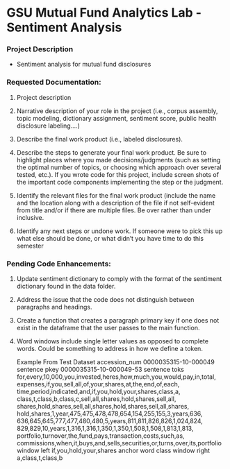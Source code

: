 # GSU Mutual Fund Analytics Lab - Sentiment Analysis

### Project Description
- Sentiment analysis for mutual fund disclosures


### Requested Documentation:
1. Project description

2. Narrative description of your role in the project (i.e., corpus assembly, topic modeling, dictionary assignment, sentiment score, public health disclosure labeling….)

3. Describe the final work product (i.e., labeled disclosures).

4. Describe the steps to generate your final work product. Be sure to highlight places where you made decisions/judgments (such as setting the optimal number of topics, or choosing which approach over several tested, etc.).  If you wrote code for this project, include screen shots of the important code components implementing the step or the judgment.

5.  Identify the relevant files for the final work product (include the name and the location along with a description of the file if not self-evident from title and/or if there are multiple files.  Be over rather than under inclusive.

6.  Identify any next steps or undone work. If someone were to pick this up what else should be done, or what didn’t you have time to do this semester



### Pending Code Enhancements:

1. Update sentiment dictionary to comply with the format of the sentiment dictionary found in the data folder.

2. Address the issue that the code does not distinguish between paragraphs and headings.

3. Create a function that creates a paragraph primary key if one does not exist in the dataframe that the user passes to the main function.

4. Word windows include single letter values as opposed to complete words.  Could be something
   to address in how we define a token.

	Example From Test Dataset
	accession_num	0000035315-10-000049
	sentence pkey	0000035315-10-000049-53
	sentence toks	for,every,10,000,you,invested,heres,how,much,you,would,pay,in,total,
			expenses,if,you,sell,all,of,your,shares,at,the,end,of,each,
			time,period,indicated,and,if,you,hold,your,shares,class,a,
			class,t,class,b,class,c,sell,all,shares,hold,shares,sell,all,
			shares,hold,shares,sell,all,shares,hold,shares,sell,all,shares,
			hold,shares,1,year,475,475,478,478,654,154,255,155,3,years,636,
			636,645,645,777,477,480,480,5,years,811,811,826,826,1,024,824,
			829,829,10,years,1,316,1,316,1,350,1,350,1,508,1,508,1,813,1,813,
			portfolio,turnover,the,fund,pays,transaction,costs,such,as,
			commissions,when,it,buys,and,sells,securities,or,turns,over,its,portfolio
	window left	if,you,hold,your,shares
	anchor word	class
	window right	a,class,t,class,b

